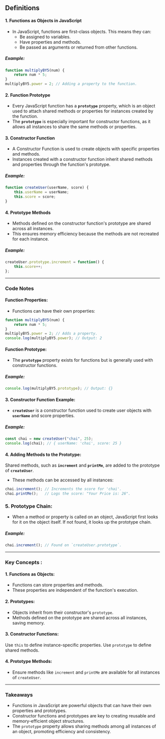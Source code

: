 ## Definitions
#### 1. Functions as Objects in JavaScript
- In JavaScript, functions are first-class objects. This means they can:
    - Be assigned to variables.
    - Have properties and methods.
    - Be passed as arguments or returned from other functions.
##### Example:
```javascript
function multiplyBY5(num) {
    return num * 5;
}
multiplyBY5.power = 2; // Adding a property to the function.
```
#### 2. Function Prototype
- Every JavaScript function has a **`prototype`** property, which is an object used to attach shared methods or properties for instances created by the function.
- The **`prototype`** is especially important for constructor functions, as it allows all instances to share the same methods or properties.


#### 3. Constructor Function
- A Constructor Function is used to create objects with specific properties and methods.
- Instances created with a constructor function inherit shared methods and properties through the function's prototype.
##### Example:
```javascript
function createUser(userName, score) {
    this.userName = userName;
    this.score = score;
}
```
#### 4. Prototype Methods
- Methods defined on the constructor function's prototype are shared across all instances.
- This ensures memory efficiency because the methods are not recreated for each instance.
##### Example:
```javascript
createUser.prototype.increment = function() {
    this.score++;
};
```
----


### Code Notes

#### Function Properties:
- Functions can have their own properties:
```javascript
function multiplyBY5(num) {
    return num * 5;
}
multiplyBY5.power = 2; // Adds a property.
console.log(multiplyBY5.power); // Output: 2
```

#### Function Prototype:
- The **`prototype`** property exists for functions but is generally used with constructor functions.
##### Example:
```javascript
console.log(multiplyBY5.prototype); // Output: {}
```

#### 3. Constructor Function Example:

- **`createUser`** is a constructor function used to create user objects with **`userName`** and score properties.
##### Example:
```javascript
const chai = new createUser("chai", 25);
console.log(chai); // { userName: 'chai', score: 25 }
```

#### 4. Adding Methods to the Prototype:
Shared methods, such as **`increment`** and **`printMe`**, are added to the prototype of **`createUser`**.
- These methods can be accessed by all instances:
```javascript
chai.increment(); // Increments the score for 'chai'.
chai.printMe();   // Logs the score: "Your Price is: 26".
```

### 5. Prototype Chain:
- When a method or property is called on an object, JavaScript first looks for it on the object itself. If not found, it looks up the prototype chain.
##### Example:
```javascript
chai.increment(); // Found on `createUser.prototype`.
```
--- 

### Key Concepts :

#### 1. Functions as Objects:
- Functions can store properties and methods.
- These properties are independent of the function's execution.

#### 2. Prototypes:
- Objects inherit from their constructor's `prototype`.
- Methods defined on the prototype are shared across all instances, saving memory.

#### 3. Constructor Functions:
 Use `this` to define instance-specific properties.
 Use `prototype` to define shared methods.

#### 4. Prototype Methods:
- Ensure methods like `increment` and `printMe` are available for all instances of `createUser`.

---
### Takeaways
- Functions in JavaScript are powerful objects that can have their own properties and prototypes.
- Constructor functions and prototypes are key to creating reusable and memory-efficient object structures.
- The `prototype` property allows sharing methods among all instances of an object, promoting efficiency and consistency.